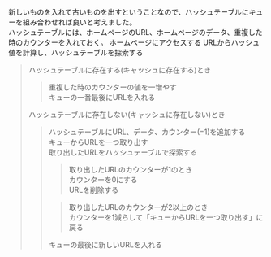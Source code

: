 新しいものを入れて古いものを出すということなので、ハッシュテーブルにキューを組み合わせれば良いと考えました。  
ハッシュテーブルには、ホームページのURL、ホームページのデータ、重複した時のカウンターを入れておく。
ホームページにアクセスする
URLからハッシュ値を計算し、ハッシュテーブルを探索する
> ハッシュテーブルに存在する(キャッシュに存在する)とき  
>> 重複した時のカウンターの値を一増やす  
>> キューの一番最後にURLを入れる 
>
> ハッシュテーブルに存在しない(キャッシュに存在しない)とき  
>> ハッシュテーブルにURL、データ、カウンター(=1)を追加する  
>> キューからURLを一つ取り出す  
>>取り出したURLをハッシュテーブルで探索する  
>>>取り出したURLのカウンターが1のとき  
>>>カウンターを0にする   
>>>URLを削除する   
>>
>>>取り出したURLのカウンターが2以上のとき  
>>>カウンターを1減らして「キューからURLを一つ取り出す」に戻る  
>>
>>キューの最後に新しいURLを入れる
